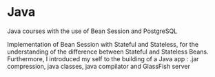 # Java
Java courses with the use of Bean Session and PostgreSQL

Implementation of Bean Session with Stateful and Stateless, for the understanding of the difference between Stateful and Stateless Beans. Furthermore, I introduced my self to the building of a Java app : .jar compression, java classes, java compilator and GlassFish server

